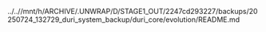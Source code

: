 ../..//mnt/h/ARCHIVE/.UNWRAP/D/STAGE1_OUT/2247cd293227/backups/20250724_132729_duri_system_backup/duri_core/evolution/README.md